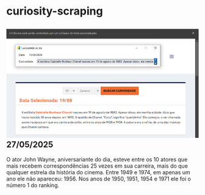 # curiosity-scraping
![Budget](./execucao.png)
27/05/2025
-
O ator John Wayne, aniversariante do dia, esteve entre os 10 atores que mais recebem correspondências 25 vezes em sua carreira, mais do que qualquer estrela da história do cinema. Entre 1949 e 1974, em apenas um ano ele não apareceu: 1956. Nos anos de 1950, 1951, 1954 e 1971 ele foi o número 1 do ranking.
